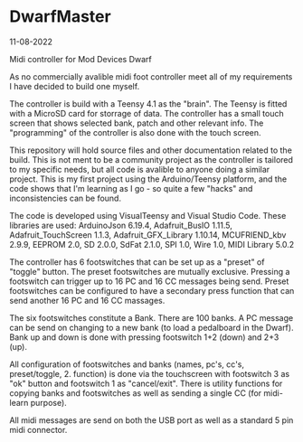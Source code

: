 # DwarfMaster
11-08-2022

Midi controller for Mod Devices Dwarf

As no commercially avalible midi foot controller meet all of my requirements I have decided to build one myself.

The controller is build with a Teensy 4.1 as the "brain". The Teensy is fitted with a MicroSD card for storrage of data.
The controller has a small touch screen that shows selected bank, patch and other relevant info. The "programming" of the controller is also done with the touch screen.

This repository will hold source files and other documentation related to the build.
This is not ment to be a community project as the controller is tailored to my specific needs, but all code is avalible to anyone doing a similar project.
This is my first project using the Arduino/Teensy platform, and the code shows that I'm learning as I go - so quite a few "hacks" and inconsistencies can be found.

The code is developed using VisualTeensy and Visual Studio Code.
These libraries are used: ArduinoJson 6.19.4, Adafruit_BusIO 1.11.5, Adafruit_TouchScreen 1.1.3, Adafruit_GFX_Library 1.10.14, MCUFRIEND_kbv 2.9.9, EEPROM 2.0, SD 2.0.0, SdFat 2.1.0, SPI 1.0, Wire 1.0, MIDI Library 5.0.2

The controller has 6 footswitches that can be set up as a "preset" of "toggle" button. The preset footswitches are mutually exclusive. Pressing a footswitch can trigger up to 16 PC and 16 CC messages being send. Preset footswitches can be configured to have a secondary press function that can send another 16 PC and 16 CC massages.

The six footswitches constitute a Bank. There are 100 banks. A PC message can be send on changing to a new bank (to load a pedalboard in the Dwarf). Bank up and down is done with pressing footswitch 1+2 (down) and 2+3 (up).

All configuration of footswitches and banks (names, pc's, cc's, preset/toggle, 2. function) is done via the touchscreen with footswitch 3 as "ok" button and footswitch 1 as "cancel/exit".
There is utility functions for copying banks and footswitches as well as sending a single CC (for midi-learn purpose).

All midi messages are send on both the USB port as well as a standard 5 pin midi connector.
